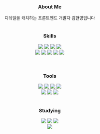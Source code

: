<div align="center">
  <h3>About Me</h3>
  디테일을 캐치하는 프론트엔드 개발자 김현영입니다
  <br><br>


  
  <h3>Skills</h3>
  <img src="https://img.shields.io/badge/React-61DAFB?style=for-the-badge&logo=React&logoColor=black"/>
  <img src="https://img.shields.io/badge/Next.js-000000?style=for-the-badge&logo=Next.js&logoColor=white"/>
  <img src="https://img.shields.io/badge/Recoil-3578E5?style=for-the-badge&logo=Recoil&logoColor=white"/>
  <img src="https://img.shields.io/badge/Emotion-D36AC2?style=for-the-badge&logo=&logoColor=white"/><br>
  <img src="https://img.shields.io/badge/JavaScript-F7DF1E?style=for-the-badge&logo=JavaScript&logoColor=black"/>
  <img src="https://img.shields.io/badge/TypeScript-3776AB?style=for-the-badge&logo=TypeScript&logoColor=white"/>
  <img src="https://img.shields.io/badge/HTML5-E34F26?style=for-the-badge&logo=HTML5&logoColor=white"/>
  <img src="https://img.shields.io/badge/CSS3-1572B6?style=for-the-badge&logo=CSS3&logoColor=white"/>
  <img src="https://img.shields.io/badge/Python-3776AB?style=for-the-badge&logo=Python&logoColor=white"/><br>
  <br><br>
  
  
  <h3>Tools</h3>
  <img src="https://img.shields.io/badge/Git-F05032?style=for-the-badge&logo=Git&logoColor=white"/>
  <img src="https://img.shields.io/badge/GitHub-000000?style=for-the-badge&logo=GitHub&logoColor=white"/>
  <img src="https://img.shields.io/badge/Jira-0052CC?style=for-the-badge&logo=Jira&logoColor=white"/>
  <img src="https://img.shields.io/badge/Notion-F7F7F7?style=for-the-badge&logo=Notion&logoColor=black"/><br>
  <img src="https://img.shields.io/badge/Figma-F24E1E?style=for-the-badge&logo=Figma&logoColor=white"/>
  <img src="https://img.shields.io/badge/PhotoShop-31A8FF?style=for-the-badge&logo=Adobe-Photoshop&logoColor=white"/>
  <img src="https://img.shields.io/badge/Illustrator-FF9A00?style=for-the-badge&logo=Adobe-Illustrator&logoColor=white"/>
  <br><br>


  <h3>Studying</h3>
  <img src="https://img.shields.io/badge/React_Native-61DAFB?style=for-the-badge&logo=React&logoColor=black"/>
  <img src="https://img.shields.io/badge/React_Query-FF4154?style=for-the-badge&logo=React-Query&logoColor=white"/>
  <img src="https://img.shields.io/badge/Sass-CC6699?style=for-the-badge&logo=Sass&logoColor=white"/><br>
  <img src="https://img.shields.io/badge/Dart-0175C2?style=for-the-badge&logo=Dart&logoColor=white"/><br>
  <br><br>
  
</div>
